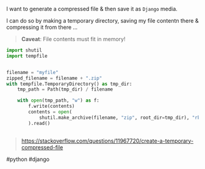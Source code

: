 I want to generate a compressed file & then save it as `Django` media.

I can do so by making a temporary directory, saving my file contentn there & compressing it from there ...  

> **Caveat**: File contents must fit in memory! 

```python
import shutil
import tempfile


filename = "myfile" 
zipped_filename = filename + ".zip"
with tempfile.TemporaryDirectory() as tmp_dir:
    tmp_path = Path(tmp_dir) / filename 

    with open(tmp_path, "w") as f:
        f.write(contents)
        contents = open(
            shutil.make_archive(filename, "zip", root_dir=tmp_dir), "rb"
        ).read()
            
```

> https://stackoverflow.com/questions/11967720/create-a-temporary-compressed-file

#python
#django